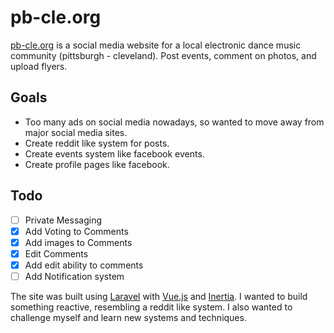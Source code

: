 # pb-cle.org
[pb-cle.org](https://pb-cle.org) is a social media website for a local electronic dance music community (pittsburgh - cleveland). Post events, comment on photos, and upload flyers.

## Goals
- Too many ads on social media nowadays, so wanted to move away from major social media sites.
- Create reddit like system for posts.
- Create events system like facebook events.
- Create profile pages like facebook.

## Todo
- [ ] Private Messaging
- [x] Add Voting to Comments
- [x] Add images to Comments
- [x] Edit Comments
- [x] Add edit ability to comments
- [ ] Add Notification system

The site was built using [Laravel](https://laravel.com) with [Vue.js](https://vuejs.org) and [Inertia](https://inertiajs.com). I wanted to build something reactive, resembling a reddit like system. I also wanted to challenge myself and learn new systems and techniques.